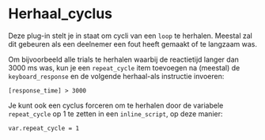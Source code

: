 # Herhaal_cyclus

Deze plug-in stelt je in staat om cycli van een `loop` te herhalen. Meestal zal dit gebeuren als een deelnemer een fout heeft gemaakt of te langzaam was.

Om bijvoorbeeld alle trials te herhalen waarbij de reactietijd langer dan 3000 ms was, kun je een `repeat_cycle` item toevoegen na (meestal) de `keyboard_response` en de volgende herhaal-als instructie invoeren:

	[response_time] > 3000

Je kunt ook een cyclus forceren om te herhalen door de variabele `repeat_cycle` op 1 te zetten in een `inline_script`, op deze manier:

	var.repeat_cycle = 1